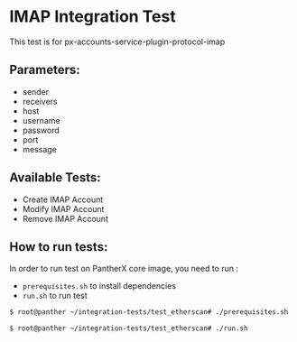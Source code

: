 # IMAP Integration Test 

This test is for px-accounts-service-plugin-protocol-imap

## Parameters:
- sender
- receivers
- host
- username
- password
- port
- message

## Available Tests:
- Create IMAP Account
- Modify IMAP Account
- Remove IMAP Account

## How to run tests: 
In order to run test on PantherX core image, you need to run :
- `prerequisites.sh` to install dependencies
- `run.sh` to run test
```bash
$ root@panther ~/integration-tests/test_etherscan# ./prerequisites.sh
```
```bash
$ root@panther ~/integration-tests/test_etherscan# ./run.sh
```

